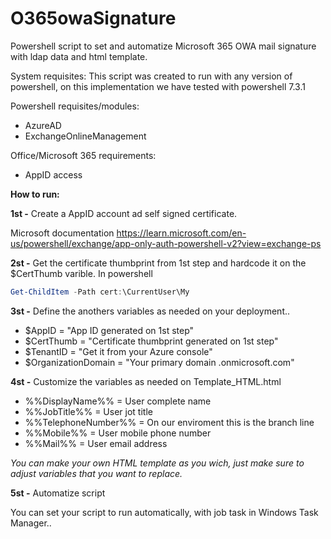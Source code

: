 # O365owaSignature
Powershell script to set and automatize Microsoft 365 OWA mail signature with ldap data and html template.

System requisites:
This script was created to run with any version of powershell, on this implementation we have tested with powershell 7.3.1

Powershell requisites/modules:
- AzureAD
- ExchangeOnlineManagement

Office/Microsoft 365 requirements:
- AppID access

**How to run:**

**1st -** Create a AppID account ad self signed certificate.

Microsoft documentation
https://learn.microsoft.com/en-us/powershell/exchange/app-only-auth-powershell-v2?view=exchange-ps


**2st -** Get the certificate thumbprint from 1st step and hardcode it on the $CertThumb varible.
In powershell
```powershell
Get-ChildItem -Path cert:\CurrentUser\My
```

**3st -** Define the anothers variables as needed on your deployment..

- $AppID =              "App ID generated on 1st step"
- $CertThumb =          "Certificate thumbprint generated on 1st step"
- $TenantID =           "Get it from your Azure console"
- $OrganizationDomain = "Your primary domain .onmicrosoft.com"

**4st -** Customize the variables as needed on Template_HTML.html

- %%DisplayName%% =     User complete name
- %%JobTitle%% =        User jot title
- %%TelephoneNumber%% = On our enviroment this is the branch line
- %%Mobile%% =          User mobile phone number
- %%Mail%% =            User email address

*You can make your own HTML template as you wich, just make sure to adjust variables that you want to replace.*

**5st -** Automatize script

You can set your script to run automatically, with job task in Windows Task Manager..
